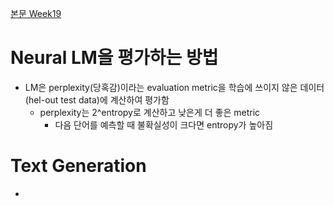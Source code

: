 [본문 Week19](https://jiho-ml.com/weekly-nlp-19/)

# Neural LM을 평가하는 방법
- LM은 perplexity(당혹감)이라는 evaluation metric을 학습에 쓰이지 않은 데이터(hel-out test data)에 계산하여 평가함
  - perplexity는 2^entropy로 계산하고 낮은게 더 좋은 metric
    - 다음 단어를 예측할 때 불확실성이 크다면 entropy가 높아짐

# Text Generation
-
